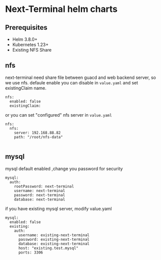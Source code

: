 # Next-Terminal helm charts

## Prerequisites

- Helm 3.8.0+
- Kubernetes 1.23+
- Existing NFS Share


## nfs 

next-terminal need share file between guacd and web backend server, so we use nfs.  defaule enable  you can disable  in `value.yaml` and set existingClaim name.
```
nfs:
  enabled: false
  existingClaim:
```


or you can set "configured" nfs server in  `value.yaml`
```
nfs:
  nfs:
    server: 192.168.88.82
    path: "/root/nfs-data"
    
```
## mysql

mysql default enabled ,change you password  for security

```
mysql:
  auth:
    rootPassword: next-terminal
    username: next-terminal
    password: next-terminal
    database: next-terminal
```

if you have  existing mysql server, modify value.yaml
```
mysql:
  enabled: false
  existing:
    auth:
      username: existing-next-terminal
      password: existing-next-terminal
      database: existing-next-terminal
      host: "existing.test.mysql"
      ports: 3306
```
